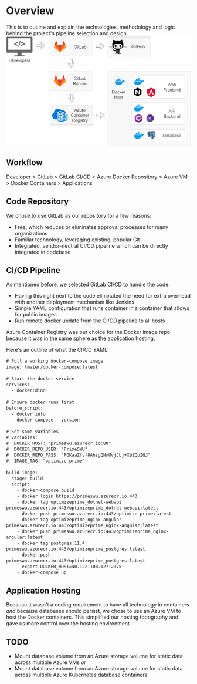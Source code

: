 # Overview
This is to outline and explain the technologies, methodology and logic behind the project's pipeline selection and design.
![Pipeline Diagram](images/pipeline.png)

## Workflow
Developer > GitLab > GitLab CI/CD > Azure Docker Repository > Azure VM > Docker Containers > Applications

## Code Repository
We chose to use GitLab as our repository for a few reasons:
* Free, which reduces or eliminates approval processes for many organizations
* Familiar technology, leveraging existing, popular Git
* Integrated, vendor-neutral CI/CD pipeline which can be directly integrated in codebase

## CI/CD Pipeline
As mentioned before, we selected GitLab CI/CD to handle the code. 
* Having this right next to the code eliminated the need for extra overhead with another deployment mechanism like Jenkins
* Simple YAML configuration that runs container in a container that allows for public images
* Run remote docker update from the CI/CD pipeline to all hosts

Azure Container Registry was our choice for the Docker image repo because it was in the same sphere as the application hosting.

Here's an outline of what the CI/CD YAML:
```
# Pull a working docker-compose image
image: tmaier/docker-compose:latest

# Start the docker service
services:
  - docker:dind

# Ensure docker runs first
before_script:
  - docker info
  - docker-compose --version

# Set some variables
# variables:
#  DOCKER_HOST: "primeswu.azurecr.io:80"
#  DOCKER_REPO_USER: "PrimeSWU"
#  DOCKER_REPO_PASS: "POKaaZfvf8AhsgQNmUvjJLj+XbZQoIQJ"
#  IMAGE_TAG: "optimize-prime"

build image:
  stage: build
  script:
    - docker-compose build
    - docker login https://primeswu.azurecr.io:443
    - docker tag optimizeprime_dotnet-webapi primeswu.azurecr.io:443/optimizeprime_dotnet-webapi:latest
    - docker push primeswu.azurecr.io:443/optimize-prime:latest
    - docker tag optimizeprime_nginx-angular primeswu.azurecr.io:443/optimizeprime_nginx-angular:latest
    - docker push primeswu.azurecr.io:443/optimizeprime_nginx-angular:latest
    - docker tag postgres:11.4 primeswu.azurecr.io:443/optimizeprime_postgres:latest
    - docker push primeswu.azurecr.io:443/optimizeprime_postgres:latest
    - export DOCKER_HOST=40.122.108.127:2375
    - docker-compose up
```
## Application Hosting
Because it wasn't a coding requirement to have all technology in containers _and_ because databases should persist, we chose to use an Azure VM to host the Docker containers.  This simplified our hosting topography and gave us more control over the hosting environment.

## TODO
* Mount database volume from an Azure storage volume for static data across multiple Azure VMs _or_
* Mount database volume from an Azure storage volume for static data across multiple Azure Kubernetes database containers 
